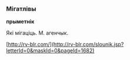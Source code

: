 ### Мігатлівы
**прыметнік**

Які мігаціць. М. агенчык.

<a rel="author">[http://rv-blr.com/](http://rv-blr.com/slounik.jsp?letterId=0&maskId=0&pageId=1682)</a>
